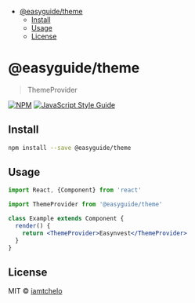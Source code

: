 <!-- START doctoc generated TOC please keep comment here to allow auto update -->
<!-- DON'T EDIT THIS SECTION, INSTEAD RE-RUN doctoc TO UPDATE -->

- [@easyguide/theme](#easyguidetheme)
  - [Install](#install)
  - [Usage](#usage)
  - [License](#license)

<!-- END doctoc generated TOC please keep comment here to allow auto update -->

# @easyguide/theme

> ThemeProvider

[![NPM](https://img.shields.io/npm/v/@easyguide/theme.svg)](https://www.npmjs.com/package/@easyguide/theme) [![JavaScript Style Guide](https://img.shields.io/badge/code_style-standard-brightgreen.svg)](https://standardjs.com)

## Install

```bash
npm install --save @easyguide/theme
```

## Usage

```jsx
import React, {Component} from 'react'

import ThemeProvider from '@easyguide/theme'

class Example extends Component {
  render() {
    return <ThemeProvider>Easynvest</ThemeProvider>
  }
}
```

## License

MIT © [iamtchelo](https://github.com/iamtchelo)
